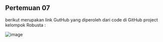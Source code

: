 ## Pertemuan 07 
berikut merupakan link GutHub yang diperoleh dari code di GitHub project kelompok Robusta :

![image](https://github.com/user-attachments/assets/33db58e1-ce88-4a02-b30f-e91e0ac60755)
